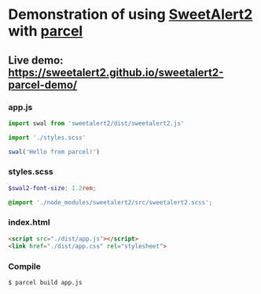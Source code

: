 # Demonstration of using [SweetAlert2](https://github.com/sweetalert2/sweetalert2) with [parcel](https://parceljs.org/)

## Live demo: https://sweetalert2.github.io/sweetalert2-parcel-demo/

### app.js

```js
import swal from 'sweetalert2/dist/sweetalert2.js'

import './styles.scss'

swal('Hello from parcel!')
```

### styles.scss

```scss
$swal2-font-size: 1.2rem;

@import './node_modules/sweetalert2/src/sweetalert2.scss';
```

### index.html

```html
<script src="./dist/app.js"></script>
<link href="./dist/app.css" rel="stylesheet">
```

### Compile

```sh
$ parcel build app.js
```
